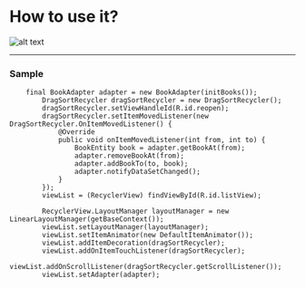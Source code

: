 # How to use it?

![alt text](https://media.giphy.com/media/26Ff5zOO60eOubufu/giphy.gif)

-----------------------------------------------------------------------------------------------------------
### Sample												
```
	final BookAdapter adapter = new BookAdapter(initBooks());
        DragSortRecycler dragSortRecycler = new DragSortRecycler();
        dragSortRecycler.setViewHandleId(R.id.reopen);
        dragSortRecycler.setItemMovedListener(new DragSortRecycler.OnItemMovedListener() {
            @Override
            public void onItemMovedListener(int from, int to) {
                BookEntity book = adapter.getBookAt(from);
                adapter.removeBookAt(from);
                adapter.addBookTo(to, book);
                adapter.notifyDataSetChanged();
            }
        });
        viewList = (RecyclerView) findViewById(R.id.listView);

        RecyclerView.LayoutManager layoutManager = new LinearLayoutManager(getBaseContext());
        viewList.setLayoutManager(layoutManager);
        viewList.setItemAnimator(new DefaultItemAnimator());
        viewList.addItemDecoration(dragSortRecycler);
        viewList.addOnItemTouchListener(dragSortRecycler);
        viewList.addOnScrollListener(dragSortRecycler.getScrollListener());
        viewList.setAdapter(adapter);
```		
